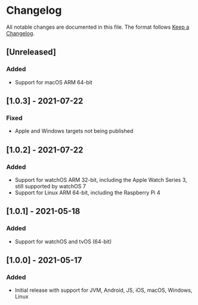 # Changelog

All notable changes are documented in this file. The format follows [Keep a Changelog](https://keepachangelog.com/en/1.0.0/).

## [Unreleased]

### Added

- Support for macOS ARM 64-bit

## [1.0.3] - 2021-07-22

### Fixed

- Apple and Windows targets not being published

## [1.0.2] - 2021-07-22

### Added

- Support for watchOS ARM 32-bit, including the Apple Watch Series 3, still supported by watchOS 7
- Support for Linux ARM 64-bit, including the Raspberry Pi 4

## [1.0.1] - 2021-05-18

### Added

- Support for watchOS and tvOS (64-bit)

## [1.0.0] - 2021-05-17

### Added

- Initial release with support for JVM, Android, JS, iOS, macOS, Windows, Linux
